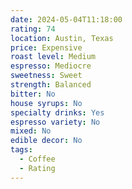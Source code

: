 ```yaml
---
date: 2024-05-04T11:18:00
rating: 74
location: Austin, Texas
price: Expensive
roast level: Medium
espresso: Mediocre
sweetness: Sweet
strength: Balanced
bitter: No
house syrups: No
specialty drinks: Yes
espresso variety: No
mixed: No
edible decor: No
tags:
  - Coffee
  - Rating
---
```



